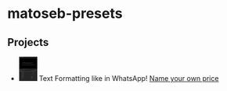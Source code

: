 # matoseb-presets

## Projects
- <img src="./Text%20Formatting/screenshot.png" height="50"> Text Formatting like in WhatsApp! [Name your own price](https://matoseb.gumroad.com/l/SDyZC)